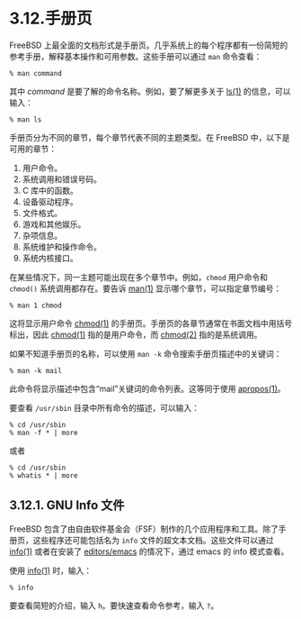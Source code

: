 # 3.12.手册页

FreeBSD 上最全面的文档形式是手册页。几乎系统上的每个程序都有一份简短的参考手册，解释基本操作和可用参数。这些手册可以通过 `man` 命令查看：

```
% man command
```

其中 *command* 是要了解的命令名称。例如，要了解更多关于 [ls(1)](https://man.freebsd.org/cgi/man.cgi?query=ls&sektion=1&format=html) 的信息，可以输入：

```
% man ls
```

手册页分为不同的章节，每个章节代表不同的主题类型。在 FreeBSD 中，以下是可用的章节：

1. 用户命令。
2. 系统调用和错误号码。
3. C 库中的函数。
4. 设备驱动程序。
5. 文件格式。
6. 游戏和其他娱乐。
7. 杂项信息。
8. 系统维护和操作命令。
9. 系统内核接口。

在某些情况下，同一主题可能出现在多个章节中。例如，`chmod` 用户命令和 `chmod()` 系统调用都存在。要告诉 [man(1)](https://man.freebsd.org/cgi/man.cgi?query=man&sektion=1&format=html) 显示哪个章节，可以指定章节编号：

```
% man 1 chmod
```

这将显示用户命令 [chmod(1)](https://man.freebsd.org/cgi/man.cgi?query=chmod&sektion=1&format=html) 的手册页。手册页的各章节通常在书面文档中用括号标出，因此 [chmod(1)](https://man.freebsd.org/cgi/man.cgi?query=chmod&sektion=1&format=html) 指的是用户命令，而 [chmod(2)](https://man.freebsd.org/cgi/man.cgi?query=chmod&sektion=2&format=html) 指的是系统调用。

如果不知道手册页的名称，可以使用 `man -k` 命令搜索手册页描述中的关键词：

```
% man -k mail
```

此命令将显示描述中包含“mail”关键词的命令列表。这等同于使用 [apropos(1)](https://man.freebsd.org/cgi/man.cgi?query=apropos&sektion=1&format=html)。

要查看 `/usr/sbin` 目录中所有命令的描述，可以输入：

```
% cd /usr/sbin
% man -f * | more
```

或者

```
% cd /usr/sbin
% whatis * | more
```

## 3.12.1. GNU Info 文件

FreeBSD 包含了由自由软件基金会（FSF）制作的几个应用程序和工具。除了手册页，这些程序还可能包括名为 `info` 文件的超文本文档。这些文件可以通过 [info(1)](https://man.freebsd.org/cgi/man.cgi?query=info&sektion=1&format=html) 或者在安装了 [editors/emacs](https://cgit.freebsd.org/ports/tree/editors/emacs/) 的情况下，通过 emacs 的 info 模式查看。

使用 [info(1)](https://man.freebsd.org/cgi/man.cgi?query=info&sektion=1&format=html) 时，输入：

```
% info
```

要查看简短的介绍，输入 `h`。要快速查看命令参考，输入 `?`。
